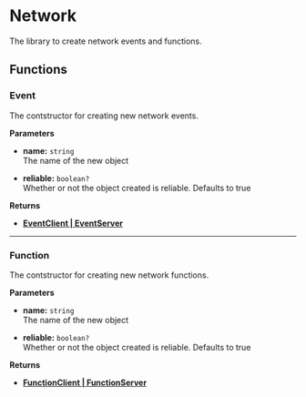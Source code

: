 # Network

The library to create network events and functions.

## Functions

### Event

The contstructor for creating new network events.

**Parameters**

* **name:** `string`\
The name of the new object

* **reliable:** `boolean?`\
Whether or not the object created is reliable. Defaults to true

**Returns**

* **[**EventClient | EventServer**](/api/network/server/event)**

---

### Function

The contstructor for creating new network functions.

**Parameters**

* **name:** `string`\
The name of the new object

* **reliable:** `boolean?`\
Whether or not the object created is reliable. Defaults to true

**Returns**

* **[**FunctionClient | FunctionServer**](/api/network/client/event)**